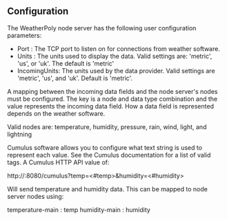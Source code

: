 ## Configuration

The WeatherPoly node server has the following user configuration
parameters:

- Port : The TCP port to listen on for connections from weather software.
- Units : The units used to display the data. Valid settings are: 'metric', 'us', or 'uk'. The default is 'metric'
- IncomingUnits: The units used by the data provider. Valid settings are 'metric', 'us', and 'uk'. Default is 'metric'.

A mapping between the incoming data fields and the node server's nodes must be configured.  The key is a node and data type combination and the value represents the incoming data field. How a data field is represented depends on the weather software.

Valid nodes are: temperature, humidity, pressure, rain, wind, light, and lightning

Cumulus software allows you to configure what text string is used to represent each value.  See the Cumulus documentation for a list of valid tags.  A Cumulus HTTP API value of:

http://<node server ip>:8080/cumulus?temp=<#temp>&humidity=<#humidity>

Will send temperature and humidity data.  This can be mapped to node server nodes using:

temperature-main : temp
humidity-main : humidity



